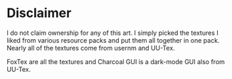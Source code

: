 # Disclaimer
I do not claim ownership for any of this art. I simply picked the textures I liked from various resource packs and put them all together in one pack. Nearly all of the textures come from usernm and UU-Tex.

FoxTex are all the textures and Charcoal GUI is a dark-mode GUI also from UU-Tex.
